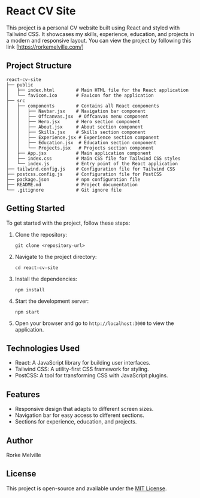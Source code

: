 # React CV Site

This project is a personal CV website built using React and styled with Tailwind CSS. It showcases my skills, experience, education, and projects in a modern and responsive layout. You can view the project by following this link [https://rorkemelville.com/]

## Project Structure

```
react-cv-site
├── public
│   ├── index.html        # Main HTML file for the React application
│   └── favicon.ico       # Favicon for the application
├── src
│   ├── components        # Contains all React components
│   │   ├── Navbar.jsx    # Navigation bar component
│   │   ├── Offcanvas.jsx  # Offcanvas menu component
│   │   ├── Hero.jsx      # Hero section component
│   │   ├── About.jsx     # About section component
│   │   ├── Skills.jsx    # Skills section component
│   │   ├── Experience.jsx # Experience section component
│   │   ├── Education.jsx  # Education section component
│   │   └── Projects.jsx   # Projects section component
│   ├── App.jsx           # Main application component
│   ├── index.css         # Main CSS file for Tailwind CSS styles
│   └── index.js          # Entry point of the React application
├── tailwind.config.js    # Configuration file for Tailwind CSS
├── postcss.config.js     # Configuration file for PostCSS
├── package.json          # npm configuration file
├── README.md             # Project documentation
└── .gitignore            # Git ignore file
```

## Getting Started

To get started with the project, follow these steps:

1. Clone the repository:
   ```
   git clone <repository-url>
   ```

2. Navigate to the project directory:
   ```
   cd react-cv-site
   ```

3. Install the dependencies:
   ```
   npm install
   ```

4. Start the development server:
   ```
   npm start
   ```

5. Open your browser and go to `http://localhost:3000` to view the application.

## Technologies Used

- React: A JavaScript library for building user interfaces.
- Tailwind CSS: A utility-first CSS framework for styling.
- PostCSS: A tool for transforming CSS with JavaScript plugins.

## Features

- Responsive design that adapts to different screen sizes.
- Navigation bar for easy access to different sections.
- Sections for experience, education, and projects.

## Author

Rorke Melville

## License

This project is open-source and available under the [MIT License](LICENSE).
